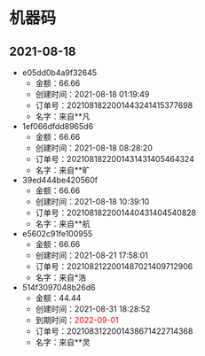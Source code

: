 # 机器码
## 2021-08-18
* e05dd0b4a9f32645
  * 金额：66.66
  * 创建时间：2021-08-18 01:19:49
  * 订单号：2021081822001443241415377698
  * 名字：来自**凡
* 1ef066dfdd8965d6
  * 金额：66.66
  * 创建时间：2021-08-18 08:28:20
  * 订单号：2021081822001431431405464324
  * 名字：来自**旷
* 39ed444be420560f
  * 金额：66.66
  * 创建时间：2021-08-18 10:39:10
  * 订单号：2021081822001440431404540828
  * 名字：来自**航
* e5602c91fe100955
  * 金额：66.66
  * 创建时间：2021-08-21 17:58:01
  * 订单号：2021082122001487021409712906
  * 名字：来自*浩
* 514f3097048b26d6
  * 金额：44.44
  * 创建时间：2021-08-31 18:28:52
  * 到期时间：<font color=red>2022-09-01</font >
  * 订单号：2021083122001438671422714368
  * 名字：来自**灵